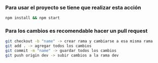 ### Para usar el proyecto se tiene que realizar esta acción

```bash
npm install && npm start
```

### Para los cambios es recomendable hacer un pull request

```bash
git checkout -b "name" -> crear rama y cambiarse a esa misma rama
git add . -> agregar todos los cambios
git commit -m "name" -> guardar todos los cambios
git push origin dev -> subir cambios a la rama dev
```
